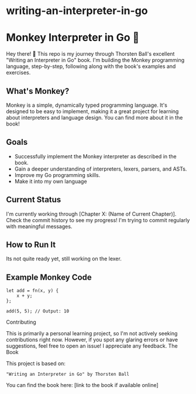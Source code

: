 # writing-an-interpreter-in-go
# Monkey Interpreter in Go 🐒

Hey there! 👋  This repo is my journey through Thorsten Ball's excellent "Writing an Interpreter in Go" book.  I'm building the Monkey programming language, step-by-step, following along with the book's examples and exercises.

## What's Monkey?

Monkey is a simple, dynamically typed programming language. It's designed to be easy to implement, making it a great project for learning about interpreters and language design. You can find more about it in the book!

## Goals

*   Successfully implement the Monkey interpreter as described in the book.
*   Gain a deeper understanding of interpreters, lexers, parsers, and ASTs.
*   Improve my Go programming skills.
*   Make it into my own language

## Current Status

I'm currently working through [Chapter X:  (Name of Current Chapter)].  Check the commit history to see my progress!  I'm trying to commit regularly with meaningful messages.

## How to Run It

Its not quite ready yet, still working on the lexer.

## Example Monkey Code

```monkey
let add = fn(x, y) {
    x + y;
};

add(5, 5); // Output: 10
```

Contributing

This is primarily a personal learning project, so I'm not actively seeking contributions right now. However, if you spot any glaring errors or have suggestions, feel free to open an issue! I appreciate any feedback.
The Book

This project is based on:

    "Writing an Interpreter in Go" by Thorsten Ball

You can find the book here: [link to the book if available online]
